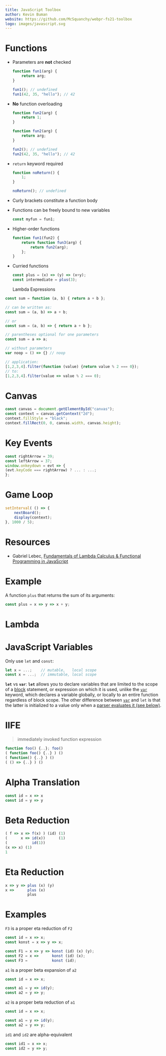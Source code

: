 ```yaml
---
title: JavaScript Toolbox
author: Kevin Buman
website: https://github.com/McSquanchy/webpr-fs21-toolbox
logo: images/javascript.svg
---
```


# Functions

* Parameters are **not** checked

  ```js
  function fun1(arg) {
      return arg;
  }
  
  fun1(); // undefined
  fun1(42, 35, "hello"); // 42
  ```

* **No** function overloading

  ```javascript 
  function fun2(arg) {
      return 1;
  }
  
  function fun2(arg) {
      return arg;
  } 
  
  fun2(); // undefined
  fun2(42, 35, "hello"); // 42
  ```

* `return` keyword required

  ```javascript 
  function noReturn() {
      1;
  }
  
  noReturn(); // undefined
  ```

* Curly brackets constitute a function body

* Functions can be freely bound to new variables

  ```javascript
  const myfun = fun1;
  ```

* Higher-order functions

  ```javascript 
  function fun1(fun2) {
      return function fun3(arg) { 
          return fun2(arg);
      };
  }
  ```

* Curried functions

  ```javascript
  const plus = (x) => (y) => (x+y);
  const intermediate = plus(3);
  ```

  Lambda Expressions

```javascript
const sum = function (a, b) { return a + b };

// can be written as:
const sum = (a, b) => a + b;

// or
const sum = (a, b) => { return a + b };

// parentheses optional for one parameters
const sum = a => a;

// without parameters
var noop = () => {} // noop

// application:
[1,2,3,4].filter(function (value) {return value % 2 === 0});
// to:
[1,2,3,4].filter(value => value % 2 === 0);
```

# Canvas

```javascript
const canvas = document.getElementById("canvas");
const context = canvas.getContext("2d");
context.fillStyle = "black";
context.fillRect(0, 0, canvas.width, canvas.height);
```

# Key Events

```javascript
const rightArrow = 39;
const leftArrow = 37;
window.onkeydown = evt => {
(evt.keyCode === rightArrow) ? ... : ...;
};
```

# Game Loop

```javascript
setInterval( () => {
    nextBoard();
    display(context);
}, 1000 / 5);
```

# Resources

* Gabriel Lebec, [Fundamentals of Lambda Calculus & Functional Programming in JavaScript](https://www.youtube.com/watch?v=3VQ382QG-y4)

# Example

A function `plus` that returns the sum of its arguments:

```javascript
const plus = x => y => x + y;
```

# Lambda

# JavaScript Variables

Only use `let` and `const`:

```javascript
let x = ...; 	// mutable,   local scope
const x = ...; 	// immutable, local scope
```

**`let`** vs **`var`**: **`let`** allows you to declare variables that are limited to the scope of a [block](https://developer.mozilla.org/en-US/docs/Web/JavaScript/Reference/Statements/block) statement, or expression on which it is used, unlike the [`var`](https://developer.mozilla.org/en-US/docs/Web/JavaScript/Reference/Statements/var) keyword, which declares a variable globally, or locally to an entire function regardless of block scope. The other difference between [`var`](https://developer.mozilla.org/en-US/docs/Web/JavaScript/Reference/Statements/var) and `let` is that the latter is initialized to a value only when a [parser evaluates it (see below)](https://developer.mozilla.org/en-US/docs/Web/JavaScript/Reference/Statements/let#temporal_dead_zone).

# IIFE

> immediately invoked function expression

```javascript
function foo() {..}; foo()
( function foo() {..} ) ()
( function() {..} ) ()
( () => {..} ) ()
```

# Alpha Translation

```javascript
const id = x => x
const id = y => y
```

# Beta Reduction

```javascript
( f => x => f(x) ) (id) (1)
(	   x => id(x))		(1)
(			id(1))
(x => x) (1)
1
```

# Eta Reduction

```javascript
x => y => plus (x) (y)
x => 	  plus (x)
		  plus
```

# Examples

`F3` is a proper eta reduction of `F2`

```javascript
const id = x => x;
const konst = x => y => x;

const F1 = x => y => konst (id) (x) (y);
const F2 = x =>      konst (id) (x);
const F3 = 	         konst (id);
```

`a1` is a proper beta expansion of `a2`

```javascript
const id = x => x;

const a1 = y => id(y);
const a2 = y => y;
```

`a2` is a proper beta reduction of `a1`

```javascript
const id = x => x;

const a1 = y => id(y);
const a2 = y => y;
```

`id1` and `id2` are alpha-equivalent

```javascript
const id1 = x => x;
const id2 = y => y;
```
